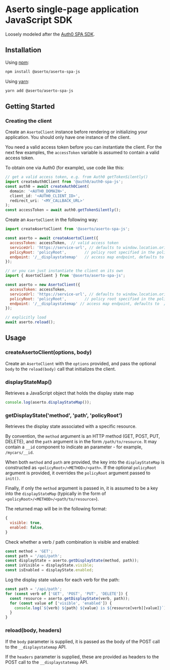 # Aserto single-page application JavaScript SDK

Loosely modeled after the [Auth0 SPA SDK](https://github.com/auth0/auth0-spa-js).

## Installation

Using [npm](https://npmjs.org):

```sh
npm install @aserto/aserto-spa-js
```

Using [yarn](https://yarnpkg.com):

```sh
yarn add @aserto/aserto-spa-js
```

## Getting Started

### Creating the client

Create an `AsertoClient` instance before rendering or initializing your application. You should only have one instance of the client.

You need a valid access token before you can instantiate the client. For 
the next few examples, the `accessToken` variable is assumed to contain a 
valid access token. 

To obtain one via Auth0 (for example), use code like this:

```js
// get a valid access token, e.g. from Auth0 getTokenSilently()
import createAuth0Client from '@auth0/auth0-spa-js';
const auth0 = await createAuth0Cient(
  domain: '<AUTH0_DOMAIN>',
  client_id: '<AUTH0_CLIENT_ID>',
  redirect_uri: '<MY_CALLBACK_URL>'
);
const accessToken = await auth0.getTokenSilently();
```

Create an `AsertoClient` in the following way:

```js
import createAsertoClient from '@aserto/aserto-spa-js';

const aserto = await createAsertoClient({
  accessToken: accessToken,  // valid access token
  serviceUrl: 'https://service-url', // defaults to window.location.origin
  policyRoot: 'policyRoot',        // policy root specified in the policy manifest
  endpoint: '/__displaystatemap'   // access map endpoint, defaults to /__displaystatemap
});

// or you can just instantiate the client on its own
import { AsertoClient } from '@aserto/aserto-spa-js';

const aserto = new AsertoClient({
  accessToken: accessToken,
  serviceUrl: 'https://service-url', // defaults to window.location.origin
  policyRoot: 'policyRoot',        // policy root specified in the policy manifest
  endpoint: '/__displaystatemap' // access map endpoint, defaults to  /__displaystatemap
});

// explicitly load 
await aserto.reload();
```

## Usage 

### createAsertoClient(options, body) 

Create an `AsertoClient` with the `options` provided, and pass the optional `body` 
to the `reload(body)` call that initializes the client.

### displayStateMap() 

Retrieves a JavaScript object that holds the display state map

```js
console.log(aserto.displayStateMap());
```

### getDisplayState('method', 'path', 'policyRoot')

Retrieves the display state associated with a specific resource.

By convention, the `method` argument is an HTTP method (GET, POST, PUT, DELETE), and the `path` argument is in the form `/path/to/resource`. It may contain a `__id` component to indicate an parameter - for example, `/mycars/__id`.

When both `method` and `path` are provided, the key into the `displayStateMap` is 
constructed as `<policyRoot>/<METHOD>/<path>`. If the optional `policyRoot` argument is 
provided, it overrides the `policyRoot` argument passed to `init()`.

Finally, if only the `method` argument is passed in, it is assumed to be a key into the `displayStateMap` (typically in the form of `<policyRoot>/<METHOD>/<path/to/resource>`).

The returned map will be in the following format: 
```js
{
  visible: true,
  enabled: false,
}
```

Check whether a verb / path combination is visible and enabled:
```js
const method = 'GET';
const path = '/api/path';
const displayState = aserto.getDisplayState(method, path));
const isVisible = displayState.visible;
const isEnabled = displayState.enabled;
```

Log the display state values for each verb for the path:
```js
const path = '/api/path';
for (const verb of ['GET', 'POST', 'PUT', 'DELETE']) {
  const resource = aserto.getDisplayState(verb, path));
  for (const value of ['visible', 'enabled']) {
    console.log(`${verb} ${path} ${value} is ${resource[verb][value]}`);
  }
}
```

### reload(body, headers)

If the `body` parameter is supplied, it is passed as the body of the POST call to 
the `__displaystatemap` API.

If the `headers` parameter is supplied, these are provided as headers to the POST call to 
the `__displaystatemap` API.
